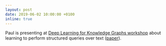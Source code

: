 ```yaml
---
layout: post
date: 2019-06-02 10:00:00 +0100
inline: true
---
```


Paul is presenting at [Deep Learning for Knowledge Graphs workshop](https://alammehwish.github.io/dl4kg-eswc/) about learning to perform structured queries over text ([paper](https://alammehwish.github.io/dl4kg-eswc/papers/paper%208.pdf)).
